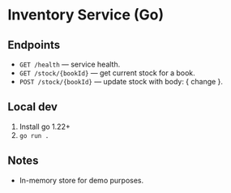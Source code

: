 # Inventory Service (Go)

## Endpoints
- `GET /health` — service health.
- `GET /stock/{bookId}` — get current stock for a book.
- `POST /stock/{bookId}` — update stock with body: { change }.

## Local dev
1. Install go 1.22+
2. `go run .`

## Notes
- In-memory store for demo purposes.